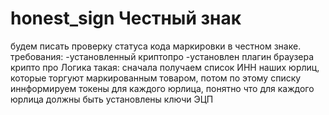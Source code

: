 # honest_sign Честный знак
будем писать проверку статуса кода маркировки в честном знаке.
требования:
-установленный криптопро
-установлен плагин браузера крипто про
Логика такая: сначала получаем список ИНН наших юрлиц, которые торгуют маркированным товаром, потом по этому списку иннформируем токены для каждого юрлица, понятно что для каждого юрлица должны быть установлены ключи ЭЦП 